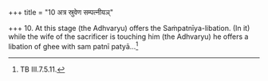 +++
title = "10 अत्र स्रुवेण सम्पत्नीयञ्"

+++
10. At this stage (the Adhvaryu) offers the Saṁpatnīya-libation. (In it) while the wife of the sacrificer is touching him (the Adhvaryu) he offers a libation of ghee with sam patnī patyā...[^1]  

[^1]: TB III.7.5.11.  
